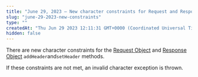 ```yaml
---
title: "June 29, 2023 — New character constraints for Request and Response Object methods"
slug: "june-29-2023-new-constraints"
type: ""
createdAt: "Thu Jun 29 2023 12:11:31 GMT+0000 (Coordinated Universal Time)"
hidden: false
---
```

There are new character constraints for the [Request Object](doc:request-object) and [Response Object](doc:response-object) `addHeader`and`setHeader` methods. 

If these constraints are not met, an invalid character exception is thrown.